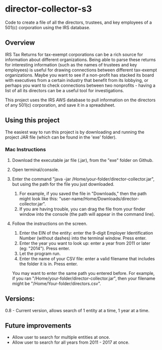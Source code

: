 # director-collector-s3
Code to create a file of all the directors, trustees, and key employees of a 501(c) corporation using the IRS database.

## Overview

IRS Tax Returns for tax-exempt corporations can be a rich source for information about different organizations. Being able to parse these returns for interesting information (such as the names of trustees and key employees) is useful for drawing connections between different tax-exempt organizations. Maybe you want to see if a non-profit has stacked its board with executives from a certain industry that benefit from its lobbying, or perhaps you want to check connections between two nonprofits - having a list of all its directors can be a useful tool for investigations. 

This project uses the IRS AWS database to pull information on the directors of any 501(c) corporation, and save it in a spreadsheet.

## Using this project

The easiest way to run this project is by downloading and running the project JAR file (which can be found in the 'exe' folder). 

### Mac Instructions

1. Download the executable jar file (.jar), from the "exe" folder on Github.
2. Open terminal/console.
3. Enter the command "java -jar /Home/your-folder/director-collector.jar", but using the path for the  file you just downloaded. 
	1. For example, if you saved the file in "Downloads," then the path might look like this: "user-name/Home/Downloads/director-collector.jar".
	2. If you are having trouble, you can drag the file from your finder window into the console (the path will appear in the command line).
4. Follow the instructions on the screen. 
	1. Enter the EIN of the entity: enter the 9-digit Employer Identification Number (without dashes) into the terminal window. Press enter.
	2. Enter the year you want to look up: enter a year from 2011 or later (eg: "2014"). Press enter.
	3. Let the program run.
	4. Enter the name of your CSV file: enter a valid filename that includes the folder it is in. Press enter. 
	
	You may want to enter the same path you entered before. For example, if you ran "/Home/your-folder/director-collector.jar", then your filename might be "/Home/Your-folder/directors.csv". 

## Versions:
0.8 - Current version, allows search of 1 entity at a time, 1 year at a time.

## Future improvements

- Allow user to search for multiple entities at once.
- Allow user to search for all years from 2011 - 2017 at once. 